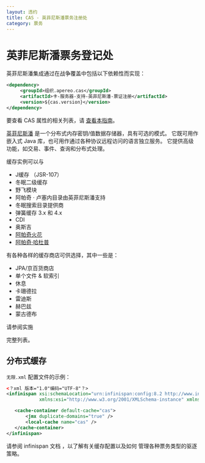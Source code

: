```yaml
---
layout: 违约
title: CAS - 英菲尼斯潘票务注册处
category: 票务
---
```


# 英菲尼斯潘票务登记处

英菲尼斯潘集成通过在战争覆盖中包括以下依赖性而实现：

```xml
<dependency>
     <groupId>组织.apereo.cas</groupId>
     <artifactId>卡-服务器-支持-英菲尼斯潘-票证注册</artifactId>
     <version>${cas.version}</version>
</dependency>
```

要查看 CAS 属性的相关列表，请 [查看本指南](../configuration/Configuration-Properties.html#infinispan-ticket-registry)。

[英菲尼斯潘](http://infinispan.org/) 是一个分布式内存密钥/值数据存储器，具有可选的模式。 它既可用作嵌入式 Java 库，也可用作通过各种协议远程访问的语言独立服务。 它提供高级功能，如交易、事件、查询和分布式处理。

缓存实例可以与

- J缓存 （JSR-107）
- 冬眠二级缓存
- 野飞模块
- 阿帕奇 · 卢塞内目录由英菲尼斯潘支持
- 冬眠搜索目录提供商
- 弹簧缓存 3.x 和 4.x
- CDI
- 奥斯吉
- [阿帕奇火花](https://github.com/infinispan/infinispan-spark)
- [阿帕奇·哈杜普](https://github.com/infinispan/infinispan-hadoop)

有各种各样的缓存商店可供选择，其中一些是：

- JPA/京百货商店
- 单个文件 & 软索引
- 休息
- 卡珊德拉
- 雷迪斯
- 赫巴兹
- 蒙古德布

请参阅</a>实施

完整列表。</p> 



## 分布式缓存

`无限.xml` 配置文件的示例：



```xml
<？xml 版本="1.0"编码="UTF-8"？>
<infinispan xsi:schemaLocation="urn:infinispan:config:8.2 http://www.infinispan.org/schemas/infinispan-config-8.2.xsd"
            xmlns:xsi="http://www.w3.org/2001/XMLSchema-instance" xmlns="urn:infinispan:config:8.2">

   <cache-container default-cache="cas">
       <jmx duplicate-domains="true" />
       <local-cache name="cas" />
   </cache-container>
</infinispan>

```


请参阅 infinispan</a> 文档 ，以了解有关缓存配置以及如何 管理各种票务类型的驱逐策略。</p>
